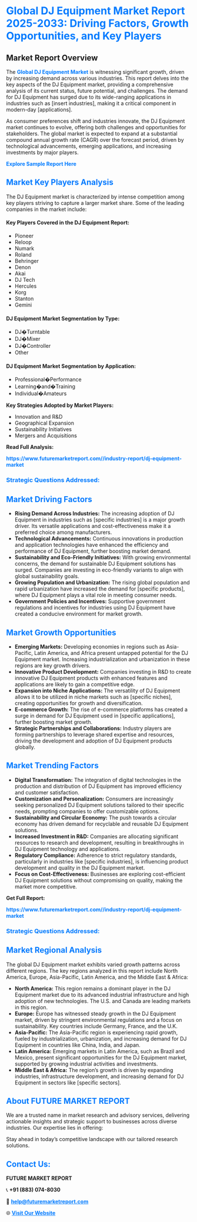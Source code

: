 <h1 style="color: #007BFF;">Global DJ Equipment Market Report 2025-2033: Driving Factors, Growth Opportunities, and Key Players</h1>

<section id="overview">
<h2>Market Report Overview</h2>
<p>The <a href="https://www.futuremarketreport.com//industry-report/dj-equipment-market" style="color: #007BFF; text-decoration: none;"><strong>Global DJ Equipment Market</strong></a> is witnessing significant growth, driven by increasing demand across various industries. This report delves into the key aspects of the DJ Equipment market, providing a comprehensive analysis of its current status, future potential, and challenges. The demand for DJ Equipment has surged due to its wide-ranging applications in industries such as [insert industries], making it a critical component in modern-day [applications].</p>
<p>As consumer preferences shift and industries innovate, the DJ Equipment market continues to evolve, offering both challenges and opportunities for stakeholders. The global market is expected to expand at a substantial compound annual growth rate (CAGR) over the forecast period, driven by technological advancements, emerging applications, and increasing investments by major players.</p>
</section>

<section id="overview">
<p><a href="https://www.futuremarketreport.com//request-sample/reportId=87508" style="color: #007BFF; text-decoration: none;"><strong>Explore Sample Report Here</strong></a></p>
</section>

<section id="key-players">
<h2 style="color: #007BFF;">Market Key Players Analysis</h2>
<p>The DJ Equipment market is characterized by intense competition among key players striving to capture a larger market share. Some of the leading companies in the market include:</p>
<h4>Key Players Covered in the DJ Equipment Report:</h4>
<ul><li>Pioneer</li><li>Reloop</li><li>Numark</li><li>Roland</li><li>Behringer</li><li>Denon</li><li>Akai</li><li>DJ Tech</li><li>Hercules</li><li>Korg</li><li>Stanton</li><li>Gemini</li></ul>
<h4>DJ Equipment Market Segmentation by Type:</h4>
<ul><li>DJ�Turntable</li><li>DJ�Mixer</li><li>DJ�Controller</li><li>Other</li></ul>

<h4>DJ Equipment Market Segmentation by Application:</h4>
<ul><li>Professional�Performance</li><li>Learning�and�Training</li><li>Individual�Amateurs</li></ul>
<p><strong>Key Strategies Adopted by Market Players:</strong></p>
<ul>
<li>Innovation and R&D</li>
<li>Geographical Expansion</li>
<li>Sustainability Initiatives</li>
<li>Mergers and Acquisitions</li>
</ul>
</section>

<section>
<p><strong>Read Full Analysis: </strong></p><a href="https://www.futuremarketreport.com//industry-report/dj-equipment-market" style="color: #007BFF; text-decoration: none;"><strong>https://www.futuremarketreport.com//industry-report/dj-equipment-market</strong></a>
<h3 style="color: #007BFF;">Strategic Questions Addressed:</h3>
</section>

<section id="driving-factors">
<h2 style="color: #007BFF;">Market Driving Factors</h2>
<ul>
<li><strong>Rising Demand Across Industries:</strong> The increasing adoption of DJ Equipment in industries such as [specific industries] is a major growth driver. Its versatile applications and cost-effectiveness make it a preferred choice among manufacturers.</li>
<li><strong>Technological Advancements:</strong> Continuous innovations in production and application technologies have enhanced the efficiency and performance of DJ Equipment, further boosting market demand.</li>
<li><strong>Sustainability and Eco-Friendly Initiatives:</strong> With growing environmental concerns, the demand for sustainable DJ Equipment solutions has surged. Companies are investing in eco-friendly variants to align with global sustainability goals.</li>
<li><strong>Growing Population and Urbanization:</strong> The rising global population and rapid urbanization have increased the demand for [specific products], where DJ Equipment plays a vital role in meeting consumer needs.</li>
<li><strong>Government Policies and Incentives:</strong> Supportive government regulations and incentives for industries using DJ Equipment have created a conducive environment for market growth.</li>
</ul>
</section>

<section id="growth-opportunities">
<h2 style="color: #007BFF;">Market Growth Opportunities</h2>
<ul>
<li><strong>Emerging Markets:</strong> Developing economies in regions such as Asia-Pacific, Latin America, and Africa present untapped potential for the DJ Equipment market. Increasing industrialization and urbanization in these regions are key growth drivers.</li>
<li><strong>Innovative Product Development:</strong> Companies investing in R&D to create innovative DJ Equipment products with enhanced features and applications are likely to gain a competitive edge.</li>
<li><strong>Expansion into Niche Applications:</strong> The versatility of DJ Equipment allows it to be utilized in niche markets such as [specific niches], creating opportunities for growth and diversification.</li>
<li><strong>E-commerce Growth:</strong> The rise of e-commerce platforms has created a surge in demand for DJ Equipment used in [specific applications], further boosting market growth.</li>
<li><strong>Strategic Partnerships and Collaborations:</strong> Industry players are forming partnerships to leverage shared expertise and resources, driving the development and adoption of DJ Equipment products globally.</li>
</ul>
</section>

<section id="trending-factors">
<h2 style="color: #007BFF;">Market Trending Factors</h2>
<ul>
<li><strong>Digital Transformation:</strong> The integration of digital technologies in the production and distribution of DJ Equipment has improved efficiency and customer satisfaction.</li>
<li><strong>Customization and Personalization:</strong> Consumers are increasingly seeking personalized DJ Equipment solutions tailored to their specific needs, prompting companies to offer customizable options.</li>
<li><strong>Sustainability and Circular Economy:</strong> The push towards a circular economy has driven demand for recyclable and reusable DJ Equipment solutions.</li>
<li><strong>Increased Investment in R&D:</strong> Companies are allocating significant resources to research and development, resulting in breakthroughs in DJ Equipment technology and applications.</li>
<li><strong>Regulatory Compliance:</strong> Adherence to strict regulatory standards, particularly in industries like [specific industries], is influencing product development and quality in the DJ Equipment market.</li>
<li><strong>Focus on Cost-Effectiveness:</strong> Businesses are exploring cost-efficient DJ Equipment solutions without compromising on quality, making the market more competitive.</li>
</ul>
</section>

<section>
<p><strong>Get Full Report: </strong></p><a href="https://www.futuremarketreport.com//industry-report/dj-equipment-market" style="color: #007BFF; text-decoration: none;"><strong>https://www.futuremarketreport.com//industry-report/dj-equipment-market</strong></a>
<h3 style="color: #007BFF;">Strategic Questions Addressed:</h3>
</section>


<section id="regional-analysis">
<h2 style="color: #007BFF;">Market Regional Analysis</h2>
<p>The global DJ Equipment market exhibits varied growth patterns across different regions. The key regions analyzed in this report include North America, Europe, Asia-Pacific, Latin America, and the Middle East & Africa:</p>
<ul>
<li><strong>North America:</strong> This region remains a dominant player in the DJ Equipment market due to its advanced industrial infrastructure and high adoption of new technologies. The U.S. and Canada are leading markets in this region.</li>
<li><strong>Europe:</strong> Europe has witnessed steady growth in the DJ Equipment market, driven by stringent environmental regulations and a focus on sustainability. Key countries include Germany, France, and the U.K.</li>
<li><strong>Asia-Pacific:</strong> The Asia-Pacific region is experiencing rapid growth, fueled by industrialization, urbanization, and increasing demand for DJ Equipment in countries like China, India, and Japan.</li>
<li><strong>Latin America:</strong> Emerging markets in Latin America, such as Brazil and Mexico, present significant opportunities for the DJ Equipment market, supported by growing industrial activities and investments.</li>
<li><strong>Middle East & Africa:</strong> The region’s growth is driven by expanding industries, infrastructure development, and increasing demand for DJ Equipment in sectors like [specific sectors].</li>
</ul>
</section>

<footer>
<h2 style="color: #007BFF;">About FUTURE MARKET REPORT</h2>
<p>We are a trusted name in market research and advisory services, delivering actionable insights and strategic support to businesses across diverse industries. Our expertise lies in offering:</p>

<p>Stay ahead in today’s competitive landscape with our tailored research solutions.</p>

<h2 style="color: #007BFF;">Contact Us:</h2>
<p><strong>FUTURE MARKET REPORT</strong></p>
<p>📞 <strong>+91 (883) 074-8030</strong></p>
<p>📧 <strong><a href="mailto:help@futuremarketreport.com" style="color: #007BFF;">help@futuremarketreport.com</a></strong></p>
<p>🌐 <strong><a href="https://www.futuremarketreport.com/" style="color: #007BFF;">Visit Our Website</a></strong></p>
</footer>